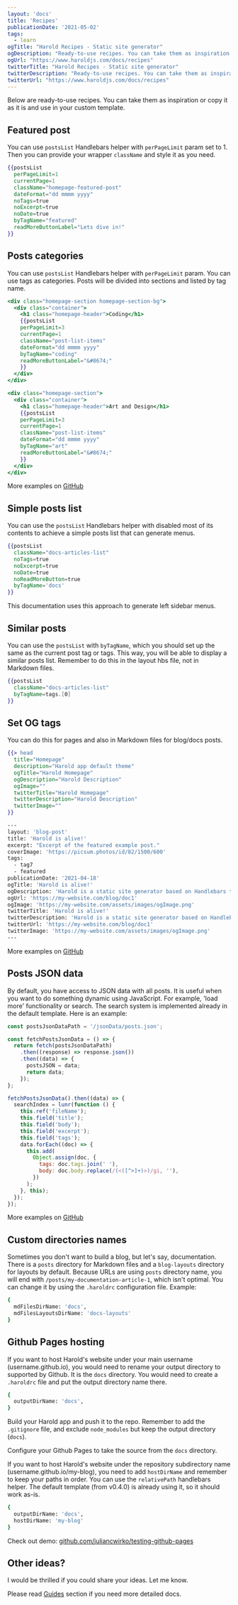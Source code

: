 ```yaml
---
layout: 'docs'
title: 'Recipes'
publicationDate: '2021-05-02'
tags:
  - learn
ogTitle: "Harold Recipes - Static site generator"
ogDescription: "Ready-to-use recipes. You can take them as inspiration or copy it as it is and use in your custom template"
ogUrl: "https://www.haroldjs.com/docs/recipes"
twitterTitle: "Harold Recipes - Static site generator"
twitterDescription: "Ready-to-use recipes. You can take them as inspiration or copy it as it is and use in your custom template"
twitterUrl: "https://www.haroldjs.com/docs/recipes"
---
```


Below are ready-to-use recipes. You can take them as inspiration or copy it as it is and use in your custom template.

## Featured post

You can use `postsList` Handlebars helper with `perPageLimit` param set to 1. Then you can provide your wrapper `className` and style it as you need.

```handlebars
{{postsList
  perPageLimit=1
  currentPage=1
  className="homepage-featured-post"
  dateFormat="dd mmmm yyyy"
  noTags=true
  noExcerpt=true
  noDate=true
  byTagName="featured"
  readMoreButtonLabel="Lets dive in!"
}}
```

## Posts categories

You can use `postsList` Handlebars helper with `perPageLimit` param. You can use tags as categories. Posts will be divided into sections and listed by tag name.

```handlebars
<div class="homepage-section homepage-section-bg">
  <div class="container">
    <h1 class="homepage-header">Coding</h1>
    {{postsList
    perPageLimit=3
    currentPage=1
    className="post-list-items"
    dateFormat="dd mmmm yyyy"
    byTagName="coding"
    readMoreButtonLabel="&#8674;"
    }}
  </div>
</div>

<div class="homepage-section">
  <div class="container">
    <h1 class="homepage-header">Art and Design</h1>
    {{postsList
    perPageLimit=3
    currentPage=1
    className="post-list-items"
    dateFormat="dd mmmm yyyy"
    byTagName="art"
    readMoreButtonLabel="&#8674;"
    }}
  </div>
</div>
```

More examples on [GitHub](https://github.com/juliancwirko/create-harold-app/tree/master/templates/default)

## Simple posts list

You can use the `postsList` Handlebars helper with disabled most of its contents to achieve a simple posts list that can generate menus.

```handlebars
{{postsList
  className="docs-articles-list"
  noTags=true
  noExcerpt=true
  noDate=true
  noReadMoreButton=true
  byTagName='docs'
}}
```

This documentation uses this approach to generate left sidebar menus.

## Similar posts

You can use the `postsList` with `byTagName`, which you should set up the same as the current post tag or tags. This way, you will be able to display a similar posts list. Remember to do this in the layout hbs file, not in Markdown files.


```handlebars
{{postsList
  className="docs-articles-list"
  byTagName=tags.[0]
}}
```

## Set OG tags

You can do this for pages and also in Markdown files for blog/docs posts.

```handlebars
{{> head
  title="Homepage"
  description="Harold app default theme"
  ogTitle="Harold Homepage"
  ogDescription="Harold Description"
  ogImage=""
  twitterTitle="Harold Homepage"
  twitterDescription="Harold Description"
  twitterImage=""
}}
```

```bash
---
layout: 'blog-post'
title: 'Harold is alive!'
excerpt: "Excerpt of the featured example post."
coverImage: 'https://picsum.photos/id/82/1500/600'
tags:
  - tag7
  - featured
publicationDate: '2021-04-18'
ogTitle: 'Harold is alive!'
ogDescription: 'Harold is a static site generator based on Handlebars templating system and markdown'
ogUrl: 'https://my-website.com/blog/doc1'
ogImage: 'https://my-website.com/assets/images/ogImage.png'
twitterTitle: 'Harold is alive!'
twitterDescription: 'Harold is a static site generator based on Handlebars templating system and markdown'
twitterUrl: 'https://my-website.com/blog/doc1'
twitterImage: 'https://my-website.com/assets/images/ogImage.png'
---
```

More examples on [GitHub](https://github.com/juliancwirko/create-harold-app/tree/master/templates/default)

## Posts JSON data

By default, you have access to JSON data with all posts. It is useful when you want to do something dynamic using JavaScript. For example, 'load more' functionality or search. The search system is implemented already in the default template. Here is an example:  

```javascript
const postsJsonDataPath = '/jsonData/posts.json';

const fetchPostsJsonData = () => {
  return fetch(postsJsonDataPath)
    .then((response) => response.json())
    .then((data) => {
      postsJSON = data;
      return data;
    });
};

fetchPostsJsonData().then((data) => {
  searchIndex = lunr(function () {
    this.ref('fileName');
    this.field('title');
    this.field('body');
    this.field('excerpt');
    this.field('tags');
    data.forEach((doc) => {
      this.add(
        Object.assign(doc, {
          tags: doc.tags.join(' '),
          body: doc.body.replace(/(<([^>]+)>)/gi, ''),
        })
      );
    }, this);
  });
});
```

More examples on [GitHub](https://github.com/juliancwirko/create-harold-app/tree/master/templates/default/assets/js)

## Custom directories names

Sometimes you don't want to build a blog, but let's say, documentation. There is a `posts` directory for Markdown files and a `blog-layouts` directory for layouts by default. Because URLs are using `posts` directory name, you will end with `/posts/my-documentation-article-1`, which isn't optimal. You can change it by using the `.haroldrc` configuration file. Example:

```bash
{
  mdFilesDirName: 'docs',
  mdFilesLayoutsDirName: 'docs-layouts'
}

```

## Github Pages hosting

If you want to host Harold's website under your main username (username.github.io), you would need to rename your output directory to supported by Github. It is the `docs` directory. You would need to create a `.haroldrc` file and put the output directory name there.

```bash
{
  outputDirName: 'docs',
}
```

Build your Harold app and push it to the repo. Remember to add the `.gitignore` file, and exclude `node_modules` but keep the output directory (`docs`).

Configure  your Github Pages to take the source from the `docs` directory.

If you want to host Harold's website under the repository subdirectory name (username.github.io/my-blog), you need to add `hostDirName` and remember to keep your paths in order. You can use the `relativePath` handlebars helper. The default template (from v0.4.0) is already using it, so it should work as-is.

```bash
{
  outputDirName: 'docs',
  hostDirName: 'my-blog'
}
```

Check out demo: [github.com/juliancwirko/testing-github-pages](https://github.com/juliancwirko/testing-github-pages)

## Other ideas?

I would be thrilled if you could share your ideas. Let me know.

Please read [Guides](/docs/guides) section if you need more detailed docs.
